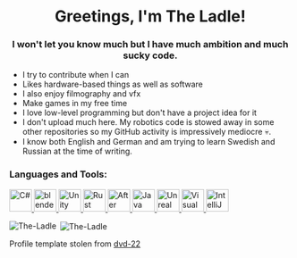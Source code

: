 <h1 align="center">Greetings, I'm The Ladle!</h1>
<h3 align="center"> I won't let you know much but I have much ambition and much sucky code.</h3>

- I try to contribute when I can
- Likes hardware-based things as well as software
- I also enjoy filmography and vfx
- Make games in my free time
- I love low-level programming but don't have a project idea for it
- I don't upload much here. My robotics code is stowed away in some other repositories so my GitHub activity is impressively mediocre 💀.
- I know both English and German and am trying to learn Swedish and Russian at the time of writing.

<h3 align="left">Languages and Tools:</h3>
<p align="left"> <a href="https://dotnet.microsoft.com/en-us/languages/csharp" target="_blank" rel="noreferrer"> <img src="https://github.com/dotnet/vscode-csharp/blob/main/images/csharpIcon.png" alt="C#" width="40" height="40"/> </a> <a href="https://www.blender.org/" target="_blank" rel="noreferrer"> <img src="https://download.blender.org/branding/community/blender_community_badge_white.svg" alt="blender" width="40" height="40"/> </a> <a href="https://unity.com/" target="_blank" rel="noreferrer"> <img src="https://upload.wikimedia.org/wikipedia/commons/c/c4/Unity_2021.svg" alt="Unity" height="40"/> </a> <a href="https://www.rust-lang.org/" target="_blank" rel="noreferrer"> <img src="https://upload.wikimedia.org/wikipedia/commons/8/87/127-1276589_rust-programming-language-logo.png" alt="Rust" height="40"/> </a><a href="https://www.adobe.com/products/aftereffects.html" target="_blank" rel="noreferrer"> <img src="https://upload.wikimedia.org/wikipedia/commons/c/cb/Adobe_After_Effects_CC_icon.svg" alt="After Effects" width="40" height="40"/> </a> <a href="https://www.java.com/en/" target="_blank" rel="noreferrer"> <img src="https://www.vectorlogo.zone/logos/java/java-icon.svg" alt="Java" width="40" height="40"/> </a> <a href="https://www.unrealengine.com/" target="_blank" rel="noreferrer"> <img src="https://cdn.worldvectorlogo.com/logos/unreal-1.svg" alt="Unreal Engine 5" width="40" height="40"/> </a> <a href="https://visualstudio.microsoft.com/" target="_blank" rel="noreferrer"> <img src="https://upload.wikimedia.org/wikipedia/commons/2/2c/Visual_Studio_Icon_2022.svg" alt="Visual Studio 2022" width="40" height="40"/> </a> <a href="https://www.jetbrains.com/idea/" target="_blank" rel="noreferrer"> <img src="https://resources.jetbrains.com/storage/products/company/brand/logos/IntelliJ_IDEA_icon.svg?_gl=1*26osl1*_gcl_au*MTI2NzgwOTg2MS4xNzIwMTA2NDE4*_ga*MTUyMDA2MDY0OC4xNzE4MTIwMDc5*_ga_9J976DJZ68*MTcyMDg5MTAwMC4zLjEuMTcyMDg5MTA4My40OC4wLjA." alt="IntelliJ IDEA" width="40" height="40"/> </a> 

<p><img align="left" src="https://github-readme-stats.vercel.app/api/top-langs?username=The-Ladle&show_icons=true&theme=dark&hide_border=true&locale=en&layout=compact" alt="The-Ladle" /></p>

<p>&nbsp;<img align="center" src="https://github-readme-stats.vercel.app/api?username=The-Ladle&show_icons=true&theme=dark&hide_border=true&locale=en" alt="The-Ladle" /></p>

<p>Profile template stolen from <a href="https://github.com/dvd-22">dvd-22</a></p>
